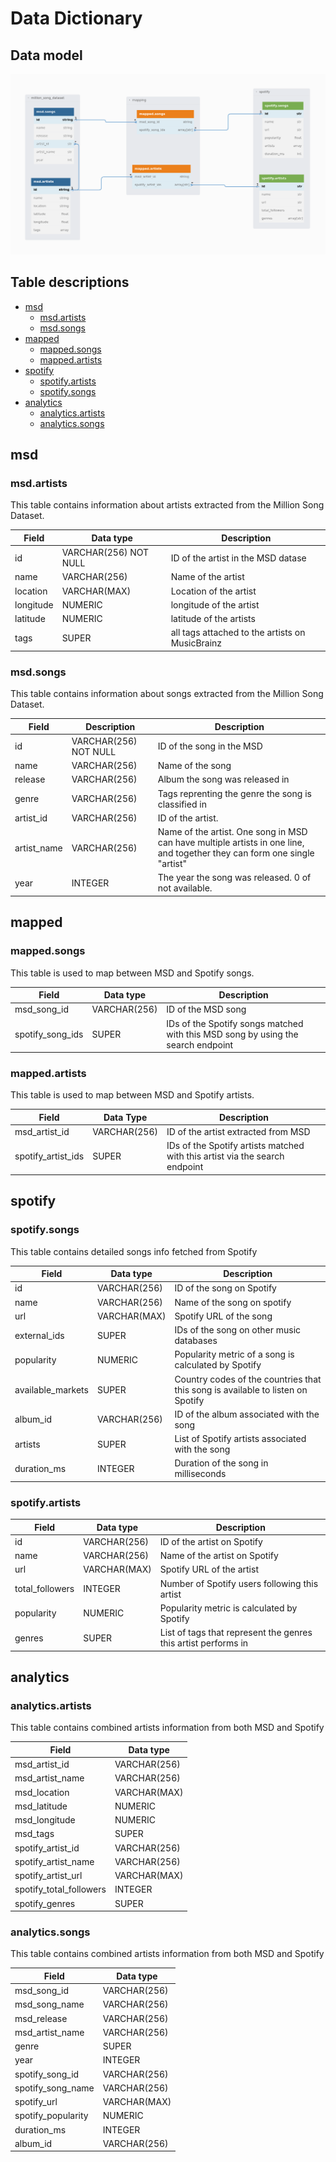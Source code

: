 # Data Dictionary

## Data model

![](./images/music-etl.png)


## Table descriptions

- [msd](#msd)
  - [msd.artists](#msdartists)
  - [msd.songs](#msdsongs)
- [mapped](#mapped)
  - [mapped.songs](#mappedsongs)
  - [mapped.artists](#mappedartists)
- [spotify](#spotify)
  - [spotify.artists](#spotifyartists)
  - [spotify.songs](#spotifysongs)
- [analytics](#analytics)
  - [analytics.artists](#analyticsartists)
  - [analytics.songs](#analyticssongs)


## msd

### msd.artists
This table contains information about artists extracted from the Million Song Dataset.

| Field     | Data type             | Description                                     |
| --------- | --------------------- | ----------------------------------------------- |
| id        | VARCHAR(256) NOT NULL | ID of the artist in the MSD datase              |
| name      | VARCHAR(256)          | Name of the artist                              |
| location  | VARCHAR(MAX)          | Location of the artist                          |
| longitude | NUMERIC               | longitude of the artist                         |
| latitude  | NUMERIC               | latitude of the artists                         |
| tags      | SUPER                 | all tags attached to the artists on MusicBrainz |


### msd.songs
This table contains information about songs extracted from the Million Song Dataset.

| Field       | Description           | Description                                                                                                               |
| ----------- | --------------------- | ------------------------------------------------------------------------------------------------------------------------- |
| id          | VARCHAR(256) NOT NULL | ID of the song in the MSD                                                                                                 |
| name        | VARCHAR(256)          | Name of the song                                                                                                          |
| release     | VARCHAR(256)          | Album the song was released in                                                                                            |
| genre       | VARCHAR(256)          | Tags reprenting the genre the song is classified in                                                                       |
| artist_id   | VARCHAR(256)          | ID of the artist.                                                                                                         |
| artist_name | VARCHAR(256)          | Name of the artist. One song in MSD can have multiple artists in one line, and together they can form one single "artist" |
| year        | INTEGER               | The year the song was released. 0 of not available.                                                                       |

## mapped
### mapped.songs

This table is used to map between MSD and Spotify songs.

| Field            | Data type    | Description                                                                        |
| ---------------- | ------------ | ---------------------------------------------------------------------------------- |
| msd_song_id      | VARCHAR(256) | ID of the MSD song                                                                 |
| spotify_song_ids | SUPER        | IDs of the Spotify songs matched with this MSD song by using the search endpoint |


### mapped.artists
This table is used to map between MSD and Spotify artists.

| Field              | Data Type    | Description                                                                   |
| ------------------ | ------------ | ----------------------------------------------------------------------------- |
| msd_artist_id      | VARCHAR(256) | ID of the artist extracted from MSD                                           |
| spotify_artist_ids | SUPER        | IDs of the Spotify artists matched with this artist via the search endpoint    |


## spotify

### spotify.songs
This table contains detailed songs info fetched from Spotify

| Field             | Data type    | Description                                                                     |
| ----------------- | ------------ | ------------------------------------------------------------------------------- |
| id                | VARCHAR(256) | ID of the song on Spotify                                                       |
| name              | VARCHAR(256) | Name of the song on spotify                                                     |
| url               | VARCHAR(MAX) | Spotify URL of the song                                                         |
| external_ids      | SUPER        | IDs of the song on other music databases                                        |
| popularity        | NUMERIC      | Popularity metric of a song is calculated by Spotify                            |
| available_markets | SUPER        | Country codes of the countries that this song is available to listen on Spotify |
| album_id          | VARCHAR(256) | ID of the album associated with the song                                        |
| artists           | SUPER        | List of Spotify artists associated with the song                                |
| duration_ms       | INTEGER      | Duration of the song in milliseconds                                            |

### spotify.artists
| Field           | Data type    | Description                                                    |
| --------------- | ------------ | -------------------------------------------------------------- |
| id              | VARCHAR(256) | ID of the artist on Spotify                                    |
| name            | VARCHAR(256) | Name of the artist on Spotify                                  |
| url             | VARCHAR(MAX) | Spotify URL of the artist                                      |
| total_followers | INTEGER      | Number of Spotify users following this artist                  |
| popularity      | NUMERIC      | Popularity metric is calculated by Spotify                     |
| genres          | SUPER        | List of tags that represent the genres this artist performs in |

## analytics
### analytics.artists

This table contains combined artists information from both MSD and Spotify

| Field                   | Data type    |
| ----------------------- | ------------ |
| msd_artist_id           | VARCHAR(256) |
| msd_artist_name         | VARCHAR(256) |
| msd_location            | VARCHAR(MAX) |
| msd_latitude            | NUMERIC      |
| msd_longitude           | NUMERIC      |
| msd_tags                | SUPER        |
| spotify_artist_id       | VARCHAR(256) |
| spotify_artist_name     | VARCHAR(256) |
| spotify_artist_url      | VARCHAR(MAX) |
| spotify_total_followers | INTEGER      |
| spotify_genres          | SUPER        |

### analytics.songs

This table contains combined artists information from both MSD and Spotify

| Field              | Data type    |
| ------------------ | ------------ |
| msd_song_id        | VARCHAR(256) |
| msd_song_name      | VARCHAR(256) |
| msd_release        | VARCHAR(256) |
| msd_artist_name    | VARCHAR(256) |
| genre              | SUPER        |
| year               | INTEGER      |
| spotify_song_id    | VARCHAR(256) |
| spotify_song_name  | VARCHAR(256) |
| spotify_url        | VARCHAR(MAX) |
| spotify_popularity | NUMERIC      |
| duration_ms        | INTEGER      |
| album_id           | VARCHAR(256) |
